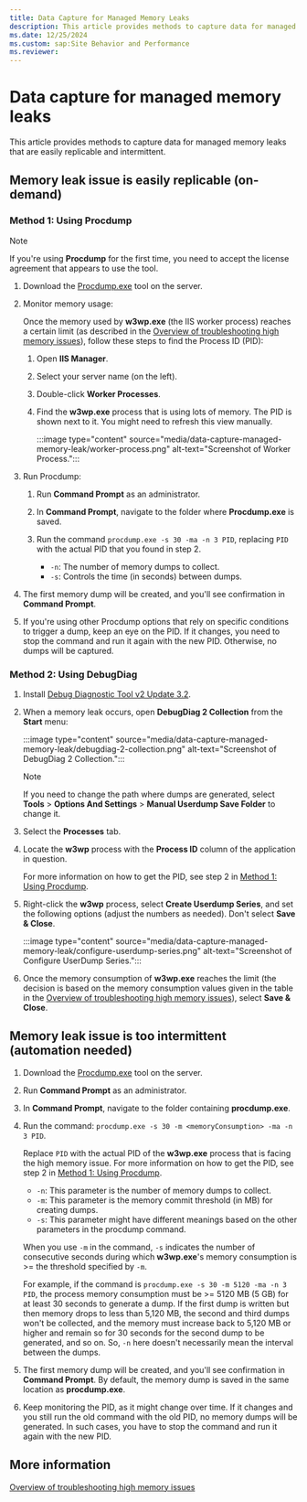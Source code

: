 ```yaml
---
title: Data Capture for Managed Memory Leaks
description: This article provides methods to capture data for managed memory leaks.
ms.date: 12/25/2024
ms.custom: sap:Site Behavior and Performance
ms.reviewer: 
---
```

# Data capture for managed memory leaks

This article provides methods to capture data for managed memory leaks that are easily replicable and intermittent.

## Memory leak issue is easily replicable (on-demand)

### Method 1: Using Procdump

> [!NOTE]
> If you're using **Procdump** for the first time, you need to accept the license agreement that appears to use the tool.

1. Download the [Procdump.exe](/sysinternals/downloads/procdump) tool on the server.
1. Monitor memory usage:

   Once the memory used by **w3wp.exe** (the IIS worker process) reaches a certain limit (as described in the [Overview of troubleshooting high memory issues]()), follow these steps to find the Process ID (PID):

   1. Open **IIS Manager**.
   1. Select your server name (on the left).
   1. Double-click **Worker Processes**.
   1. Find the **w3wp.exe** process that is using lots of memory. The PID is shown next to it. You might need to refresh this view manually.

      :::image type="content" source="media/data-capture-managed-memory-leak/worker-process.png" alt-text="Screenshot of Worker Process.":::

1. Run Procdump:

   1. Run **Command Prompt** as an administrator.
   1. In **Command Prompt**, navigate to the folder where **Procdump.exe** is saved.
   1. Run the command `procdump.exe -s 30 -ma -n 3 PID`, replacing `PID` with the actual PID that you found in step 2.

      - `-n`: The number of memory dumps to collect.
      - `-s`: Controls the time (in seconds) between dumps.

1. The first memory dump will be created, and you'll see confirmation in **Command Prompt**.
1. If you're using other Procdump options that rely on specific conditions to trigger a dump, keep an eye on the PID. If it changes, you need to stop the command and run it again with the new PID. Otherwise, no dumps will be captured.

### Method 2: Using DebugDiag

1. Install [Debug Diagnostic Tool v2 Update 3.2](https://www.microsoft.com/en-us/download/details.aspx?id=103453).
1. When a memory leak occurs, open **DebugDiag 2 Collection** from the **Start** menu:

   :::image type="content" source="media/data-capture-managed-memory-leak/debugdiag-2-collection.png" alt-text="Screenshot of DebugDiag 2 Collection.":::

   > [!NOTE]
   > If you need to change the path where dumps are generated, select **Tools** > **Options And Settings** > **Manual Userdump Save Folder** to change it.

1. Select the **Processes** tab.
1. Locate the **w3wp** process with the **Process ID** column of the application in question.

   For more information on how to get the PID, see step 2 in [Method 1: Using Procdump](#method-1-using-procdump).

1. Right-click the **w3wp** process, select **Create Userdump Series**, and set the following options (adjust the numbers as needed). Don't select **Save & Close**.

   :::image type="content" source="media/data-capture-managed-memory-leak/configure-userdump-series.png" alt-text="Screenshot of Configure UserDump Series.":::

1. Once the memory consumption of **w3wp.exe** reaches the limit (the decision is based on the memory consumption values given in the table in the [Overview of troubleshooting high memory issues]()), select **Save & Close**.

## Memory leak issue is too intermittent (automation needed)

1. Download the [Procdump.exe](/sysinternals/downloads/procdump) tool on the server.
1. Run **Command Prompt** as an administrator.
1. In **Command Prompt**, navigate to the folder containing **procdump.exe**.
1. Run the command: `procdump.exe -s 30 -m <memoryConsumption> -ma -n 3 PID`.

   Replace `PID` with the actual PID of the **w3wp.exe** process that is facing the high memory issue. For more information on how to get the PID, see step 2 in [Method 1: Using Procdump](#method-1-using-procdump).

   - `-n`: This parameter is the number of memory dumps to collect.
   - `-m`: This parameter is the memory commit threshold (in MB) for creating dumps.
   - `-s`: This parameter might have different meanings based on the other parameters in the procdump command.  

   When you use `-m` in the command, `-s` indicates the number of consecutive seconds during which **w3wp.exe**'s memory consumption is >= the threshold specified by `-m`.  

   For example, if the command is `procdump.exe -s 30 -m 5120 -ma -n 3 PID`, the process memory consumption must be >= 5120 MB (5 GB) for at least 30 seconds to generate a dump. If the first dump is written but then memory drops to less than 5,120 MB, the second and third dumps won't be collected, and the memory must increase back to 5,120 MB or higher and remain so for 30 seconds for the second dump to be generated, and so on. So, `-n` here doesn't necessarily mean the interval between the dumps.

1. The first memory dump will be created, and you'll see confirmation in **Command Prompt**. By default, the memory dump is saved in the same location as **procdump.exe**.

1. Keep monitoring the PID, as it might change over time. If it changes and you still run the old command with the old PID, no memory dumps will be generated. In such cases, you have to stop the command and run it again with the new PID.

## More information

[Overview of troubleshooting high memory issues]()